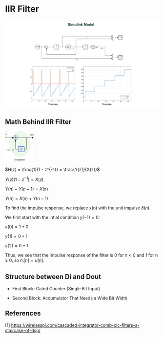 # IIR Filter

<img src="/Images/Simulink_Model.png" alt="Simulink Model">

## Math Behind IIR Filter
<img src="/Images/Simplified_IIR_Circuit.png" alt="IIR Simplified Depiction" style="height: 100px; width:100px;align: center;"> 

   $H(z) = \frac{1}{1 - z^{-1}} = \frac{Y(z)}{X(z)}$
   
   $Y(z) (1 - z^{-1}) = X(z)$
   
   $Y(n) - Y(n - 1) = X(n)$
   
   $Y(n) = X(n) + Y(n - 1)$

   To find the impulse response, we replace x(n) with the unit impulse $\delta(n)$.

   We first start with the intial condition $y(-1) = 0$:

   $y(0) = 1 + 0$

   $y(1) = 0 + 1$

   $y(2) = 0 + 1$
   
   Thus, we see that the impulse response of the filter is 0 for n < 0 and 1 for n $\geq$ 0, so $h_{i}[n] = u[n]$.





## Structure between Di and Dout 
* First Block: Gated Counter (Single Bit Input)

* Second Block: Accumulator That Needs a Wide Bit Width

## References 
[1] https://wirelesspi.com/cascaded-integrator-comb-cic-filters-a-staircase-of-dsp/
